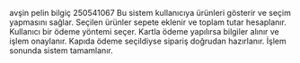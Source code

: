 avşin pelin bilgiç
250541067
Bu sistem kullanıcıya ürünleri gösterir ve seçim yapmasını sağlar.
Seçilen ürünler sepete eklenir ve toplam tutar hesaplanır.
Kullanıcı bir ödeme yöntemi seçer.
Kartla ödeme yapılırsa bilgiler alınır ve işlem onaylanır.
Kapıda ödeme seçildiyse sipariş doğrudan hazırlanır.
İşlem sonunda sistem tamamlanır.


